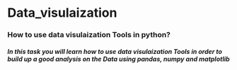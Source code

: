 # Data_visulaization
### How to use data visulaization Tools in python?
##### In this task you will learn how to use data visulaization Tools in order to build up a good analysis on the Data using pandas, numpy and matplotlib
